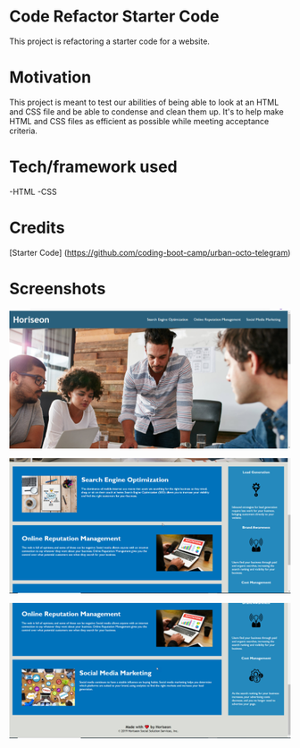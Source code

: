 # Code Refactor Starter Code
This project is refactoring a starter code for a website.

# Motivation
This project is meant to test our abilities of being able to look at an HTML and CSS file and be able to condense and clean them up. It's to help make HTML and CSS files as efficient as possible while meeting acceptance criteria.

# Tech/framework used
-HTML
-CSS

# Credits
[Starter Code] (https://github.com/coding-boot-camp/urban-octo-telegram)

# Screenshots


![Screenshot](Develop/screenshot1.jpg)

![Screenshot](Develop/screenshot2.jpg)

![Screenshot](Develop/screenshot3.jpg)